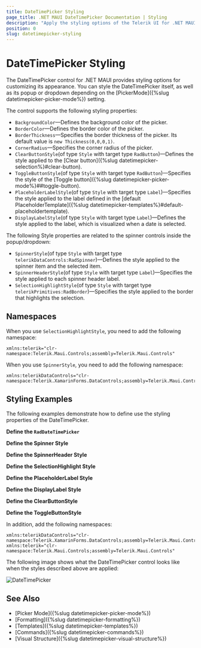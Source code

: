 ```yaml
---
title: DateTimePicker Styling
page_title: .NET MAUI DateTimePicker Documentation | Styling
description: "Apply the styling options of the Telerik UI for .NET MAUI DateTimePicker and set the appearance of the control and its popup."
position: 0
slug: datetimepicker-styling
---
```


# DateTimePicker Styling

The DateTimePicker control for .NET MAUI provides styling options for customizing its appearance. You can style the DateTimePicker itself, as well as its popup or dropdown depending on the [PickerMode]({%slug datetimepicker-picker-mode%}) setting.


The control supports the following styling properties:

* `BackgroundColor`&mdash;Defines the background color of the picker.
* `BorderColor`&mdash;Defines the border color of the picker.
* `BorderThickness`&mdash;Specifies the border thickness of the picker. Its default value is `new Thickness(0,0,0,1)`.
* `CornerRadius`&mdash;Specifies the corner radius of the picker.
* `ClearButtonStyle`(of type `Style` with target type `RadButton`)&mdash;Defines the style applied to the [Clear button]({%slug datetimepicker-selection%}#clear-button).
* `ToggleButtonStyle`(of type `Style` with target type `RadButton`)&mdash;Specifies the style of the [Toggle button]({%slug datetimepicker-picker-mode%}##toggle-button).
* `PlaceholderLabelStyle`(of type `Style` with target type `Label`)&mdash;Specifies the style applied to the label defined in the [default PlaceholderTemplate]({%slug datetimepicker-templates%}#default-placeholdertemplate).
* `DisplayLabelStyle`(of type `Style` with target type `Label`)&mdash;Defines the style applied to the label, which is visualized when a date is selected.

The following Style properties are related to the spinner controls inside the popup/dropdown:


* `SpinnerStyle`(of type `Style` with target type `telerikDataControls:RadSpinner`)&mdash;Defines the style applied to the spinner item and the selected item.
* `SpinnerHeaderStyle`(of type `Style` with target type `Label`)&mdash;Specifies the style applied to each spinner header label.
* `SelectionHighlightStyle`(of type `Style` with target type `telerikPrimitives:RadBorder`)&mdash;Specifies the style applied to the border that highlights the selection.

## Namespaces

When you use `SelectionHighlightStyle`, you need to add the following namespace:

```XAML
xmlns:telerik="clr-namespace:Telerik.Maui.Controls;assembly=Telerik.Maui.Controls"
```

When you use `SpinnerStyle`, you need to add the following namespace:

```XAML
xmlns:telerikDataControls="clr-namespace:Telerik.XamarinForms.DataControls;assembly=Telerik.Maui.Controls.Compatibility"
```

## Styling Examples

The following examples demonstrate how to define use the styling properties of the DateTimePicker.

**Define the `RadDateTimePicker`**

<snippet id='datetimepicker-style' />

**Define the Spinner Style**

<snippet id='datetimepicker-style-spinner-style' />

**Define the SpinnerHeader Style**

<snippet id='datetimepicker-style-spinner-header-style' />

**Define the SelectionHighlight Style**

<snippet id='datetimepicker-style-selection-highlight-style' />

**Define the PlaceholderLabel Style**

<snippet id='datetimepicker-style-placeholder-label-style' />

**Define the DisplayLabel Style**

<snippet id='datetimepicker-style-display-label-style' />

**Define the ClearButtonStyle**

<snippet id='datepicker-style-clear-button-style' />

**Define the ToggleButtonStyle**

<snippet id='datepicker-style-toggle-button-style' />

In addition, add the following namespaces:

 ```XAML
xmlns:telerikDataControls="clr-namespace:Telerik.XamarinForms.DataControls;assembly=Telerik.Maui.Controls.Compatibility"
xmlns:telerik="clr-namespace:Telerik.Maui.Controls;assembly=Telerik.Maui.Controls"
 ```

The following image shows what the DateTimePicker control looks like when the styles described above are applied:

![DateTimePicker](../images/datepicker_style.png)

## See Also

- [Picker Mode]({%slug datetimepicker-picker-mode%})
- [Formatting]({%slug datetimepicker-formatting%})
- [Templates]({%slug datetimepicker-templates%})
- [Commands]({%slug datetimepicker-commands%})
- [Visual Structure]({%slug datetimepicker-visual-structure%})
